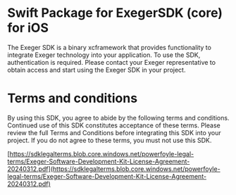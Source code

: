 # Swift Package for ExegerSDK (core) for iOS

The Exeger SDK is a binary xcframework that provides functionality to integrate Exeger technology into your application. To use the SDK, authentication is required. Please contact your Exeger representative to obtain access and start using the Exeger SDK in your project.

# Terms and conditions

By using this SDK, you agree to abide by the following terms and conditions. Continued use of this SDK constitutes acceptance of these terms. Please review the full Terms and Conditions before integrating this SDK into your project. If you do not agree to these terms, you must not use this SDK.

[https://sdklegalterms.blob.core.windows.net/powerfoyle-legal-terms/Exeger-Software-Development-Kit-License-Agreement-20240312.pdf](https://sdklegalterms.blob.core.windows.net/powerfoyle-legal-terms/Exeger-Software-Development-Kit-License-Agreement-20240312.pdf)